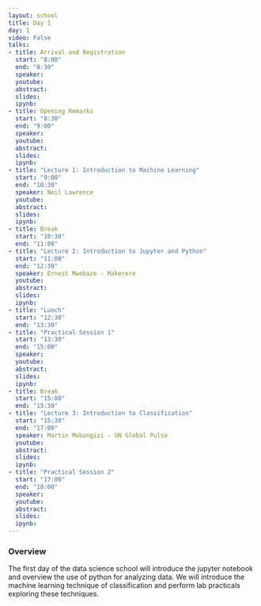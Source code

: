 ```yaml
---
layout: school
title: Day 1
day: 1
video: False
talks:
- title: Arrival and Registration
  start: "8:00"
  end: "8:30"
  speaker: 
  youtube:
  abstract:
  slides:
  ipynb:
- title: Opening Remarks
  start: "8:30"
  end: "9:00"
  speaker: 
  youtube:
  abstract:
  slides:
  ipynb:
- title: "Lecture 1: Introduction to Machine Learning"
  start: "9:00"
  end: "10:30"
  speaker: Neil Lawrence
  youtube:
  abstract:
  slides:
  ipynb:
- title: Break
  start: "10:30"
  end: "11:00"
- title: "Lecture 2: Introduction to Jupyter and Python"
  start: "11:00"
  end: "12:30"
  speaker: Ernest Mwebaze - Makerere
  youtube:
  abstract:
  slides:
  ipynb:
- title: "Lunch"
  start: "12:30"
  end: "13:30"
- title: "Practical Session 1"
  start: "13:30"
  end: "15:00"
  speaker: 
  youtube:
  abstract:
  slides:
  ipynb:
- title: Break
  start: "15:00"
  end: "15:30"
- title: "Lecture 3: Introduction to Classification"
  start: "15:30"
  end: "17:00"
  speaker: Martin Mubangizi - UN Global Pulse 
  youtube:
  abstract:
  slides:
  ipynb:
- title: "Practical Session 2"
  start: "17:00"
  end: "18:00"
  speaker: 
  youtube:
  abstract:
  slides:
  ipynb:
---
```


<h3> Overview </h3>

<p>The first day of the data science school will introduce the jupyter notebook and overview the use of python for analyzing data. We will introduce the machine learning technique of classification and perform lab practicals exploring these techniques.</p>
